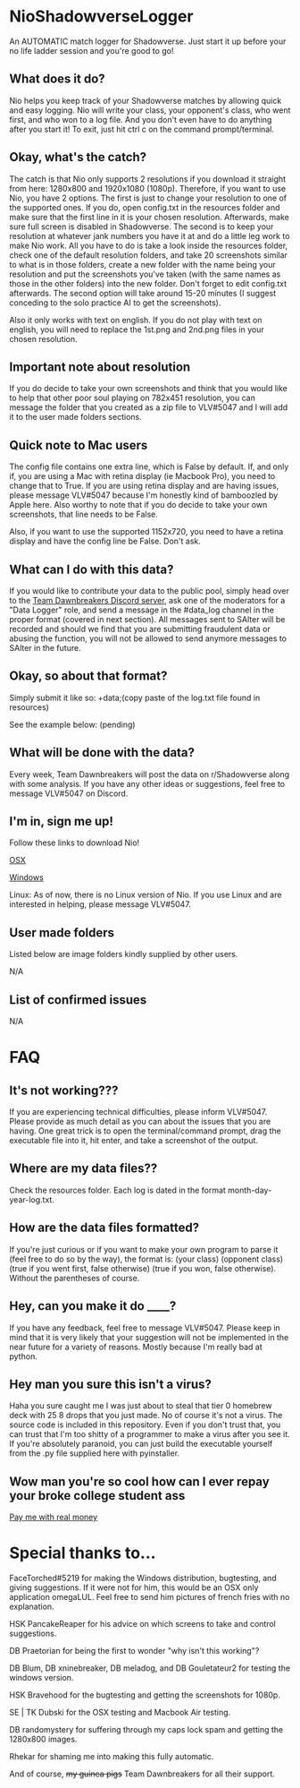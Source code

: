 # NioShadowverseLogger
An AUTOMATIC match logger for Shadowverse. Just start it up before your no life ladder session and you're good to go!


## What does it do?
Nio helps you keep track of your Shadowverse matches by allowing quick and easy logging. Nio will write your class, your opponent's class, who went first, and who won to a log file. And you don't even have to do anything after you start it! To exit, just hit ctrl c on the command prompt/terminal.


## Okay, what's the catch?
The catch is that Nio only supports 2 resolutions if you download it straight from here: 1280x800 and 1920x1080 (1080p). Therefore, if you want to use Nio, you have 2 options. The first is just to change your resolution to one of the supported ones. If you do, open config.txt in the resources folder and make sure that the first line in it is your chosen resolution. Afterwards, make sure full screen is disabled in Shadowverse. The second is to keep your resolution at whatever jank numbers you have it at and do a little leg work to make Nio work. All you have to do is take a look inside the resources folder, check one of the default resolution folders, and take 20 screenshots similar to what is in those folders, create a new folder with the name being your resolution and put the screenshots you've taken (with the same names as those in the other folders) into the new folder. Don't forget to edit config.txt afterwards. The second option will take around 15-20 minutes (I suggest conceding to the solo practice AI to get the screenshots).

Also it only works with text on english. If you do not play with text on english, you will need to replace the 1st.png and 2nd.png files in your chosen resolution.


## Important note about resolution
If you do decide to take your own screenshots and think that you would like to help that other poor soul playing on 782x451 resolution, you can message the folder that you created as a zip file to VLV#5047 and I will add it to the user made folders sections. 


## Quick note to Mac users
The config file contains one extra line, which is False by default. If, and only if, you are using a Mac with retina display (ie Macbook Pro), you need to change that to True. If you are using retina display and are having issues, please message VLV#5047 because I'm honestly kind of bamboozled by Apple here. Also worthy to note that if you do decide to take your own screenshots, that line needs to be False. 

Also, if you want to use the supported 1152x720, you need to have a retina display and have the config line be False. Don't ask.


## What can I do with this data?
If you would like to contribute your data to the public pool, simply head over to the [Team Dawnbreakers Discord server](https://discord.gg/BjeFkVS), ask one of the moderators for a "Data Logger" role, and send a message in the #data_log channel in the proper format (covered in next section). All messages sent to SAlter will be recorded and should we find that you are submitting fraudulent data or abusing the function, you will not be allowed to send anymore messages to SAlter in the future. 


## Okay, so about that format?
Simply submit it like so:
+data;(copy paste of the log.txt file found in resources)

See the example below:
(pending)


## What will be done with the data?
Every week, Team Dawnbreakers will post the data on r/Shadowverse along with some analysis. If you have any other ideas or suggestions, feel free to message VLV#5047 on Discord.


## I'm in, sign me up!
Follow these links to download Nio!

[OSX](http://www.mediafire.com/file/nylloktb5hd3cbd/nio_mac.zip/file)

[Windows](http://www.mediafire.com/file/ioaxkeb74st8g9q/nio_windows.zip/file)

Linux: As of now, there is no Linux version of Nio. If you use Linux and are interested in helping, please message VLV#5047.


## User made folders
Listed below are image folders kindly supplied by other users.

N/A


## List of confirmed issues

N/A


# FAQ
## It's not working???
If you are experiencing technical difficulties, please inform VLV#5047. Please provide as much detail as you can about the issues that you are having. One great trick is to open the terminal/command prompt, drag the executable file into it, hit enter, and take a screenshot of the output.


## Where are my data files??
Check the resources folder. Each log is dated in the format month-day-year-log.txt. 


## How are the data files formatted?
If you're just curious or if you want to make your own program to parse it (feel free to do so by the way), the format is: (your class) (opponent class) (true if you went first, false otherwise) (true if you won, false otherwise). Without the parentheses of course. 


## Hey, can you make it do ____?

If you have any feedback, feel free to message VLV#5047. Please keep in mind that it is very likely that your suggestion will not be implemented in the near future for a variety of reasons. Mostly because I'm really bad at python.


## Hey man you sure this isn't a virus?
Haha you sure caught me I was just about to steal that tier 0 homebrew deck with 25 8 drops that you just made. No of course it's not a virus. The source code is included in this repository. Even if you don't trust that, you can trust that I'm too shitty of a programmer to make a virus after you see it. If you're absolutely paranoid, you can just build the executable yourself from the .py file supplied here with pyinstaller.


## Wow man you're so cool how can I ever repay your broke college student ass
[Pay me with real money](https://www.paypal.me/vlvsv)


# Special thanks to...
FaceTorched#5219 for making the Windows distribution, bugtesting, and giving suggestions. If it were not for him, this would be an OSX only application omegaLUL. Feel free to send him pictures of french fries with no explanation.

HSK PancakeReaper for his advice on which screens to take and control suggestions.

DB Praetorian for being the first to wonder "why isn't this working"?

DB Blum, DB xninebreaker, DB meladog, and DB Gouletateur2 for testing the windows version.

HSK Bravehood for the bugtesting and getting the screenshots for 1080p. 

SE | TK Dubski for the OSX testing and Macbook Air testing.

DB randomystery for suffering through my caps lock spam and getting the 1280x800 images. 

Rhekar for shaming me into making this fully automatic.

And of course, ~~my guinea pigs~~ Team Dawnbreakers for all their support.

